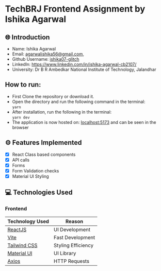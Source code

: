 # TechBRJ Frontend Assignment by Ishika Agarwal

## 🌐 Introduction

- Name: Ishika Agarwal
- Email: agarwalishika56@gmail.com,
- Github Username: [ishika07-glitch](https://github.com/ishika07-glitch)
- LinkedIn: https://www.linkedin.com/in/ishika-agarwal-cb2107/
- University: Dr B R Ambedkar National Institute of Technology, Jalandhar

## How to run:

- First Clone the repository or download it.
- Open the directory and run the following command in the terminal:  
   `yarn`
- After installation, run the following in the terminal:  
   `yarn dev`
- The application is now hosted on: [localhost:5173](http://localhost:5173/) and can be seen in the browser

## ⚙️ Features Implemented

- [x] React Class based components
- [x] API calls
- [x] Forms
- [x] Form Validation checks
- [x] Material UI Styling

## 💻 Technologies Used

### Frontend

| Technology Used                             | Reason             |
| ------------------------------------------- | ------------------ |
| [ReactJS](https://reactjs.org/)             | UI Development     |
| [Vite](https://vitejs.dev/)                 | Fast Development   |
| [Tailwind CSS](https://tailwindcss.com/)    | Styling Efficiency |
| [Material UI](https://mui.com/material-ui/) | UI Library         |
| [Axios](https://axios-http.com/)            | HTTP Requests      |

